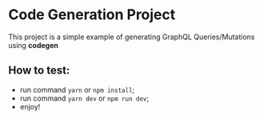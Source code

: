 # Code Generation Project

This project is a simple example of generating GraphQL Queries/Mutations using **codegen**

## How to test:
- run command `yarn` or `npm install`;
- run command `yarn dev` or `npm run dev`;
- enjoy!
